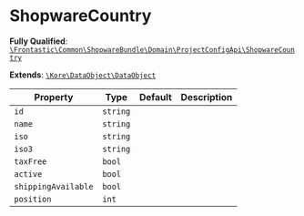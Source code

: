 #  ShopwareCountry

**Fully Qualified**: [`\Frontastic\Common\ShopwareBundle\Domain\ProjectConfigApi\ShopwareCountry`](../../../../../src/php/ShopwareBundle/Domain/ProjectConfigApi/ShopwareCountry.php)

**Extends**: [`\Kore\DataObject\DataObject`](https://github.com/kore/DataObject)

Property|Type|Default|Description
--------|----|-------|-----------
`id`|`string`||
`name`|`string`||
`iso`|`string`||
`iso3`|`string`||
`taxFree`|`bool`||
`active`|`bool`||
`shippingAvailable`|`bool`||
`position`|`int`||

